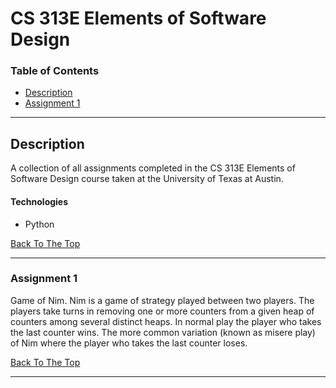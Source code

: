 # CS 313E Elements of Software Design

### Table of Contents

- [Description](#description)
- [Assignment 1](#Assignment-1)

---

## Description

A collection of all assignments completed in the CS 313E Elements of Software Design course taken at the University of Texas at Austin.

#### Technologies

- Python

[Back To The Top](#CS-313E-Elements-of-Software-Design)

---

### Assignment 1

Game of Nim. Nim is a game of strategy played between two players. The players take turns in removing one or more counters from a given heap of counters among several distinct heaps. In normal play the player who takes the last counter wins. The more common variation (known as misere play) of Nim where the player who takes the last counter loses.

[Back To The Top](#CS-313E-Elements-of-Software-Design)

---
